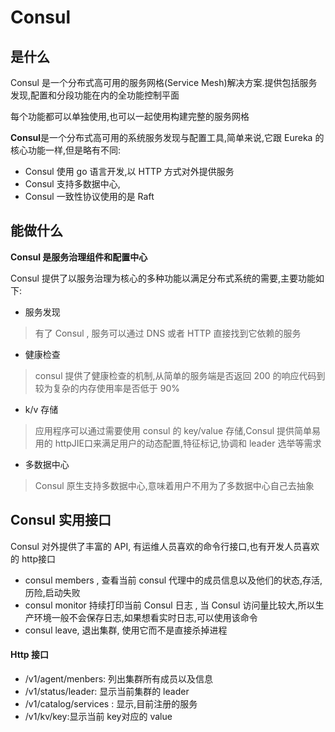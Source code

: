 # Consul

## 是什么

Consul 是一个分布式高可用的服务网格(Service Mesh)解决方案.提供包括服务发现,配置和分段功能在内的全功能控制平面

每个功能都可以单独使用,也可以一起使用构建完整的服务网格

**Consul**是一个分布式高可用的系统服务发现与配置工具,简单来说,它跟 Eureka 的核心功能一样,但是略有不同:

- Consul 使用 go 语言开发,以 HTTP 方式对外提供服务
- Consul 支持多数据中心,
- Consul 一致性协议使用的是 Raft

## 能做什么

**Consul 是服务治理组件和配置中心**

Consul 提供了以服务治理为核心的多种功能以满足分布式系统的需要,主要功能如下:

- 服务发现

> 有了 Consul , 服务可以通过 DNS 或者 HTTP 直接找到它依赖的服务

- 健康检查

> consul 提供了健康检查的机制,从简单的服务端是否返回 200 的响应代码到较为复杂的内存使用率是否低于 90%

- k/v 存储

> 应用程序可以通过需要使用 consul 的 key/value 存储,Consul 提供简单易用的 httpJIE口来满足用户的动态配置,特征标记,协调和 leader 选举等需求

- 多数据中心

> Consul 原生支持多数据中心,意味着用户不用为了多数据中心自己去抽象

## Consul 实用接口

Consul 对外提供了丰富的 API, 有运维人员喜欢的命令行接口,也有开发人员喜欢的 http接口

- consul members , 查看当前 consul 代理中的成员信息以及他们的状态,存活,历险,启动失败
- consul monitor 持续打印当前 Consul 日志 , 当 Consul 访问量比较大,所以生产环境一般不会保存日志,如果想看实时日志,可以使用该命令
- consul leave, 退出集群, 使用它而不是直接杀掉进程

#### Http 接口

- /v1/agent/menbers: 列出集群所有成员以及信息
- /v1/status/leader: 显示当前集群的 leader
- /v1/catalog/services : 显示,目前注册的服务
- /v1/kv/key:显示当前 key对应的 value